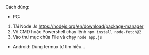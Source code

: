 Cách dùng:
- PC:
1. Tải Node Js   https://nodejs.org/en/download/package-manager
2. Vô CMD hoặc Powershell chạy lệnh
`npm install node-fetch@2`
3. Vào thư mục chứa File và chạy
`node app.js`

- Android:
Dùng termux tự tìm hiểu...
